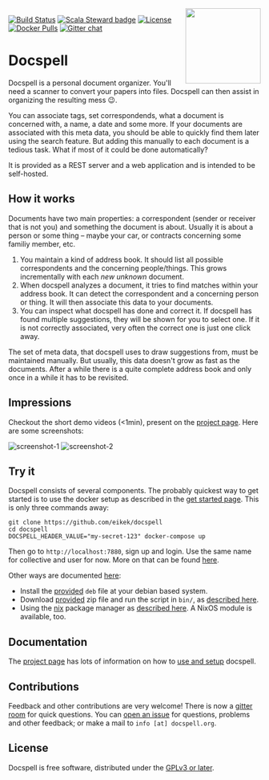 <img align="right" src="./artwork/logo-only.svg" height="150px" style="padding-left: 20px"/>

[![Build Status](https://img.shields.io/travis/eikek/docspell/master?style=flat-square)](https://travis-ci.org/eikek/docspell)
[![Scala Steward badge](https://img.shields.io/badge/Scala_Steward-helping-blue.svg?style=flat-square&logo=data:image/png;base64,iVBORw0KGgoAAAANSUhEUgAAAA4AAAAQCAMAAAARSr4IAAAAVFBMVEUAAACHjojlOy5NWlrKzcYRKjGFjIbp293YycuLa3pYY2LSqql4f3pCUFTgSjNodYRmcXUsPD/NTTbjRS+2jomhgnzNc223cGvZS0HaSD0XLjbaSjElhIr+AAAAAXRSTlMAQObYZgAAAHlJREFUCNdNyosOwyAIhWHAQS1Vt7a77/3fcxxdmv0xwmckutAR1nkm4ggbyEcg/wWmlGLDAA3oL50xi6fk5ffZ3E2E3QfZDCcCN2YtbEWZt+Drc6u6rlqv7Uk0LdKqqr5rk2UCRXOk0vmQKGfc94nOJyQjouF9H/wCc9gECEYfONoAAAAASUVORK5CYII=)](https://scala-steward.org)
[![License](https://img.shields.io/github/license/eikek/docspell.svg?style=flat-square&color=steelblue)](https://github.com/eikek/docspell/blob/master/LICENSE.txt)
[![Docker Pulls](https://img.shields.io/docker/pulls/eikek0/docspell?color=steelblue)](https://hub.docker.com/r/eikek0/docspell)
[![Gitter chat](https://img.shields.io/gitter/room/eikek/docspell?style=flat-square&color=steelblue)](https://gitter.im/eikek/docspell)

# Docspell

Docspell is a personal document organizer. You'll need a scanner to
convert your papers into files. Docspell can then assist in
organizing the resulting mess :wink:.

You can associate tags, set correspondends, what a document is
concerned with, a name, a date and some more. If your documents are
associated with this meta data, you should be able to quickly find
them later using the search feature. But adding this manually to each
document is a tedious task. What if most of it could be done
automatically?

It is provided as a REST server and a web application and is intended
to be self-hosted.


## How it works

Documents have two main properties: a correspondent (sender or
receiver that is not you) and something the document is about. Usually
it is about a person or some thing – maybe your car, or contracts
concerning some familiy member, etc.

1. You maintain a kind of address book. It should list all possible
   correspondents and the concerning people/things. This grows
   incrementally with each *new unknown* document.
2. When docspell analyzes a document, it tries to find matches within
   your address book. It can detect the correspondent and a concerning
   person or thing. It will then associate this data to your
   documents.
3. You can inspect what docspell has done and correct it. If docspell
   has found multiple suggestions, they will be shown for you to
   select one. If it is not correctly associated, very often the
   correct one is just one click away.

The set of meta data, that docspell uses to draw suggestions from,
must be maintained manually. But usually, this data doesn't grow as
fast as the documents. After a while there is a quite complete address
book and only once in a while it has to be revisited.


## Impressions

Checkout the short demo videos (<1min), present on the [project
page](https://docspell.org/#demos). Here are some screenshots:

![screenshot-1](https://raw.githubusercontent.com/eikek/docspell/master/website/site/content/docs/webapp/docspell-curate-1.jpg)
![screenshot-2](https://raw.githubusercontent.com/eikek/docspell/master/website/site/content/docs/webapp/docspell-curate-2.jpg)


## Try it

Docspell consists of several components. The probably quickest way to
get started is to use the docker setup as described in the [get started
page](https://docspell.org/#get-started). This is only three commands
away:

``` shell
git clone https://github.com/eikek/docspell
cd docspell
DOCSPELL_HEADER_VALUE="my-secret-123" docker-compose up
```

Then go to `http://localhost:7880`, sign up and login. Use the same
name for collective and user for now. More on that can be found
[here](https://docspell.org/docs/intro/).

Other ways are documented
[here](https://docspell.org/docs/install/quickstart/):

- Install the [provided](https://github.com/eikek/docspell/releases)
  `deb` file at your debian based system.
- Download [provided](https://github.com/eikek/docspell/releases) zip
  file and run the script in `bin/`, as [described
  here](https://docspell.org/docs/install/installing/#download-unpack-run).
- Using the [nix](https://nixos.org/nix) package manager as [described
  here](https://docspell.org/docs/install/installing/#nix). A NixOS
  module is available, too.


## Documentation

The [project page](https://docspell.org) has lots of information on
how to [use and setup](https://docspell.org/docs) docspell.


## Contributions

Feedback and other contributions are very welcome! There is now a
[gitter room](https://gitter.im/eikek/docspell) for quick questions.
You can [open an issue](https://github.com/eikek/docspell/issues/new)
for questions, problems and other feedback; or make a mail to
`info [at] docspell.org`.


## License

Docspell is free software, distributed under the [GPLv3 or
later](https://spdx.org/licenses/GPL-3.0-or-later.html).
